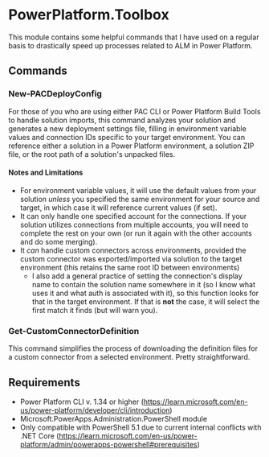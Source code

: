 # PowerPlatform.Toolbox

This module contains some helpful commands that I have used on a regular basis to drastically speed up processes related to ALM in Power Platform.

## Commands

### New-PACDeployConfig

For those of you who are using either PAC CLI or Power Platform Build Tools to handle solution imports, this command analyzes your solution and generates a new deployment settings file, filling in environment variable values and connection IDs specific to your target environment. You can reference either a solution in a Power Platform environment, a solution ZIP file, or the root path of a solution's unpacked files.

#### Notes and Limitations

- For environment variable values, it will use the default values from your solution _unless_ you specified the same environment for your source and target, in which case it will reference current values (if set).
- It can only handle one specified account for the connections. If your solution utilizes connections from multiple accounts, you will need to complete the rest on your own (or run it again with the other accounts and do some merging).
- It _can_ handle custom connectors across environments, provided the custom connector was exported/imported via solution to the target environment (this retains the same root ID between environments)
  - I also add a general practice of setting the connection's display name to contain the solution name somewhere in it (so I know what uses it and what auth is associated with it), so this function looks for that in the target environment. If that is **not** the case, it will select the first match it finds (but will warn you).

### Get-CustomConnectorDefinition

This command simplifies the process of downloading the definition files for a custom connector from a selected environment. Pretty straightforward.

## Requirements

- Power Platform CLI v. 1.34 or higher (https://learn.microsoft.com/en-us/power-platform/developer/cli/introduction)
- Microsoft.PowerApps.Administration.PowerShell module
- Only compatible with PowerShell 5.1 due to current internal conflicts with .NET Core (https://learn.microsoft.com/en-us/power-platform/admin/powerapps-powershell#prerequisites)
